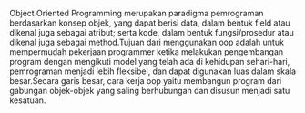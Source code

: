 Object Oriented Programming  merupakan paradigma pemrograman berdasarkan konsep objek, yang dapat berisi data, dalam bentuk field atau dikenal juga sebagai atribut; serta kode, dalam bentuk fungsi/prosedur atau dikenal juga sebagai method.Tujuan dari menggunakan oop adalah untuk mempermudah pekerjaan programmer ketika melakukan pengembangan program dengan mengikuti model yang telah ada di kehidupan sehari-hari, pemrograman menjadi lebih fleksibel, dan dapat digunakan luas dalam skala besar.Secara garis besar, cara kerja oop yaitu membangun program dari gabungan objek-objek yang saling berhubungan dan disusun menjadi satu kesatuan.
